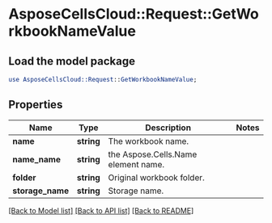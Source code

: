 # AsposeCellsCloud::Request::GetWorkbookNameValue 

## Load the model package
```perl
use AsposeCellsCloud::Request::GetWorkbookNameValue;
```

## Properties
Name | Type | Description | Notes
------------ | ------------- | ------------- | -------------
**name** | **string** | The workbook name. |
**name_name** | **string** | the Aspose.Cells.Name element name. |
**folder** | **string** | Original workbook folder. |
**storage_name** | **string** | Storage name. |  

[[Back to Model list]](../README.md#documentation-for-requests) [[Back to API list]](../README.md#documentation-for-api-endpoints) [[Back to README]](../README.md)


